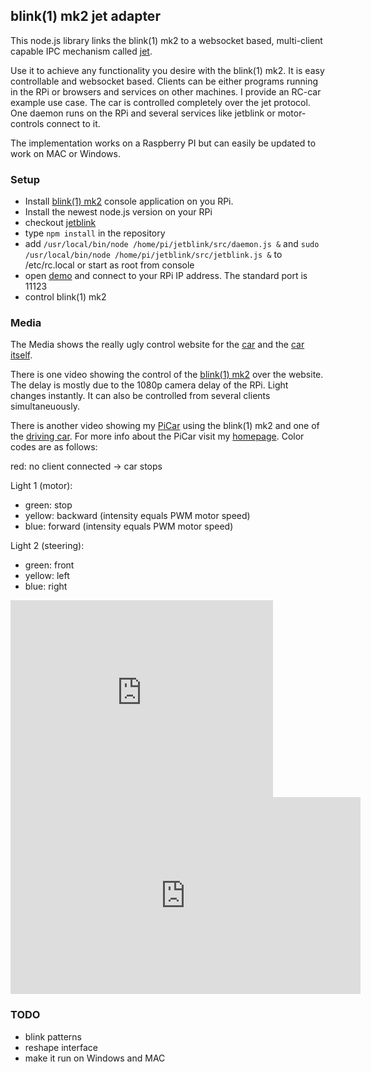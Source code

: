 ## blink(1) mk2 jet adapter

This node.js library links the blink(1) mk2 to a websocket based, multi-client capable IPC mechanism called [jet](http://www.jetbus.io).

Use it to achieve any functionality you desire with the blink(1) mk2. It is easy controllable and websocket based. Clients can be either programs running in the RPi or browsers and services on other machines. I provide an RC-car example use case. The car is controlled completely over the jet protocol. One daemon runs on the RPi and several services like jetblink or motor-controls connect to it.

The implementation works on a Raspberry PI but can easily be updated to work on MAC or Windows.

### Setup

- Install [blink(1) mk2](https://github.com/todbot/blink1) console application on you RPi.
- Install the newest node.js version on your RPi
- checkout [jetblink](https://github.com/markert/jetblink)
- type `npm install` in the repository
- add `/usr/local/bin/node /home/pi/jetblink/src/daemon.js &` and `sudo /usr/local/bin/node /home/pi/jetblink/src/jetblink.js &` to /etc/rc.local or start as root from console
- open [demo](http://markert.github.io/jetblink/) and connect to your RPi IP address. The standard port is 11123
- control blink(1) mk2


### Media

The Media shows the really ugly control website for the [car](https://github.com/markert/jetblink/blob/master/media/picar.png) and the [car itself](https://github.com/markert/jetblink/blob/master/media/IMG_20151003_132251.jpg). 

There is one video showing the control of the [blink(1) mk2](https://github.com/markert/jetblink/blob/master/media/chrome.webm) over the website. The delay is mostly due to the 1080p camera delay of the RPi. Light changes instantly. It can also be controlled from several clients simultaneuously. 

There is another video showing my [PiCar](https://github.com/markert/jetblink/blob/master/media/VID_20151003_164806.mp4) using the blink(1) mk2 and one of the [driving car](https://github.com/markert/jetblink/blob/master/media/VID_20151004_191810.mp4). For more info about the PiCar visit my [homepage](http://scienceflow.de/#/science_picar). Color codes are as follows:

red: no client connected -> car stops

Light 1 (motor):
- green: stop
- yellow: backward (intensity equals PWM motor speed)
- blue: forward (intensity equals PWM motor speed)

Light 2 (steering):
- green: front
- yellow: left
- blue: right

<iframe width="420" height="315" src="https://www.youtube.com/embed/oB5Ap-rL-zA" frameborder="0" allowfullscreen></iframe>
<iframe width="560" height="315" src="https://www.youtube.com/embed/WDHESGnZv1w" frameborder="0" allowfullscreen></iframe>

### TODO
- blink patterns
- reshape interface
- make it run on Windows and MAC
